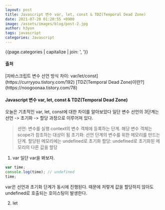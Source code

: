 ```yaml
---
layout: post
title: Javascript 변수 var, let, const & TDZ(Temporal Dead Zone)
date: 2021-07-20 01:20:55 +0900
image: /assets/images/blog/post-2.jpg
author: h3yon
tags: javascript
categories: Javascript
---
```


{{page.categories | capitalize | join: ', '}}

<h4>출처</h4>
[자바스크립트 변수 선언 방식 차이: var/let/const](https://curryyou.tistory.com/192)
[TDZ(Temporal Dead Zone)이란?](https://noogoonaa.tistory.com/78)

<h4> Javascript 변수 var, let, const & TDZ(Temporal Dead Zone) </h4>

오늘은 기초적인 var, let, const에 대한 차이를 알아보았다
일단 변수 선언의 3단계는 선언 -> 초기화 -> 할당 과정으로 이루어져 있다.

> 선언: 변수를 실행 context의 변수 객체에 등록하는 단계. 해당 변수 객체는 scope가 참조하는 대상이 됨
> 초기화: 선언 단계의 변수를 위한 메모리를 만드는 단계. 할당된 메모리에는 undefined로 초기화
> 할당: undefined로 초기화된 메모리의 다른 값을 할당

1. var
   일단 var을 봐보자.

```javascript
var time;
console.log(time); // undefined
time;
```

var은 선언과 초기화 단계가 동시에 진행된다.
때문에 저렇게 값을 할당하지 않아도 undefined로 호출되는 호이스팅이 발생한다.

2. let
